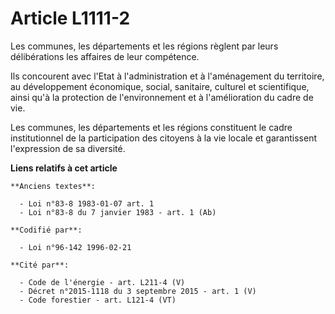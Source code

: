 # Article L1111-2

Les communes, les départements et les régions règlent par leurs délibérations les affaires de leur compétence.

Ils concourent avec l'Etat à l'administration et à l'aménagement du territoire, au développement économique, social,
sanitaire, culturel et scientifique, ainsi qu'à la protection de l'environnement et à l'amélioration du cadre de vie.

Les communes, les départements et les régions constituent le cadre institutionnel de la participation des citoyens à la vie
locale et garantissent l'expression de sa diversité.

**Liens relatifs à cet article**

	**Anciens textes**:

	  - Loi n°83-8 1983-01-07 art. 1
	  - Loi n°83-8 du 7 janvier 1983 - art. 1 (Ab)

	**Codifié par**:

	  - Loi n°96-142 1996-02-21

	**Cité par**:

	  - Code de l'énergie - art. L211-4 (V)
	  - Décret n°2015-1118 du 3 septembre 2015 - art. 1 (V)
	  - Code forestier - art. L121-4 (VT)
